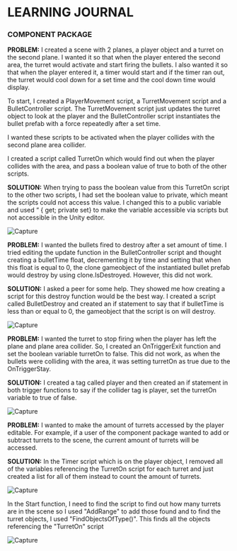 # LEARNING JOURNAL

### COMPONENT PACKAGE

**PROBLEM:**
I created a scene with 2 planes, a player object and a turret on the second plane. I wanted it so that when the player entered the second area, the turret would activate and start firing the bullets. I also wanted it so that when the player entered it, a timer would start and if the timer ran out, the turret would cool down for a set time and the cool down time would display.

To start, I created a PlayerMovement script, a TurretMovement script and a BulletController script. The TurretMovement script just updates the turret object to look at the player and the BulletController script instantiates the bullet prefab with a force repeatedly after a set time.

I wanted these scripts to be activated when the player collides with the second plane area collider.

I created a script called TurretOn which would find out when the player collides with the area, and pass a boolean value of true to both of the other scripts.


**SOLUTION:**
When trying to pass the boolean value from this TurretOn script to the other two scripts, I had set the boolean value to private, which meant the scripts could not access this value. I changed this to a public variable and used “ { get; private set} to make the variable accessible via scripts but not accessible in the Unity editor.

![Capture](https://user-images.githubusercontent.com/114989045/201912236-77443c27-1b4f-4ea1-840a-4996c37703a9.PNG)

**PROBLEM:**
I wanted the bullets fired to destroy after a set amount of time. I tried editing the update function in the BulletController script and thought creating a bulletTime float, decrementing it by time and setting that when this float is equal to 0, the clone gameobject of the instantiated bullet prefab would destroy by using clone.IsDestroyed. However, this did not work.

**SOLUTION:**
I asked a peer for some help. They showed me how creating a script for this destroy function would be the best way. I created a script called BulletDestroy and created an if statement to say that if bulletTime is less than or equal to 0, the gameobject that the script is on will destroy.

![Capture](https://user-images.githubusercontent.com/114989045/201926280-489aa458-71b4-4d19-bffb-aa389ec44922.PNG)

**PROBLEM:**
I wanted the turret to stop firing when the player has left the plane and plane area collider. So, I created an OnTriggerExit function and set the boolean variable turretOn to false. This did not work, as when the bullets were colliding with the area, it was setting turretOn as true due to the OnTriggerStay.

**SOLUTION:**
I created a tag called player and then created an if statement in both trigger functions to say if the collider tag is player, set the turretOn variable to true of false.

![Capture](https://user-images.githubusercontent.com/114989045/201932010-4c647517-ab73-48a9-bd85-f6e854218fac.PNG)

**PROBLEM:**
I wanted to make the amount of turrets accessed by the player editable. For example, if a user of the component package wanted to add or subtract turrets to the scene, the current amount of turrets will be accessed.

**SOLUTION:**
In the Timer script which is on the player object, I removed all of the variables referencing the TurretOn script for each turret and just created a list for all of them instead to count the amount of turrets.

![Capture](https://user-images.githubusercontent.com/114989045/204537096-07dbfab2-6368-4a89-8a45-c3a9d68bc33e.PNG)

In the Start function, I need to find the script to find out how many turrets are in the scene so I used "AddRange" to add those found and to find the turret objects, I used "FindObjectsOfType<TurretOn>()". This finds all the objects referencing the "TurretOn" script

![Capture](https://user-images.githubusercontent.com/114989045/204538748-841bf1a4-addd-4b91-8132-6cf81e32e7ff.PNG)

  
